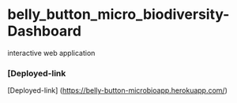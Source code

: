 # belly_button_micro_biodiversity-Dashboard
interactive web application

### [Deployed-link

[Deployed-link] (https://belly-button-microbioapp.herokuapp.com/)
